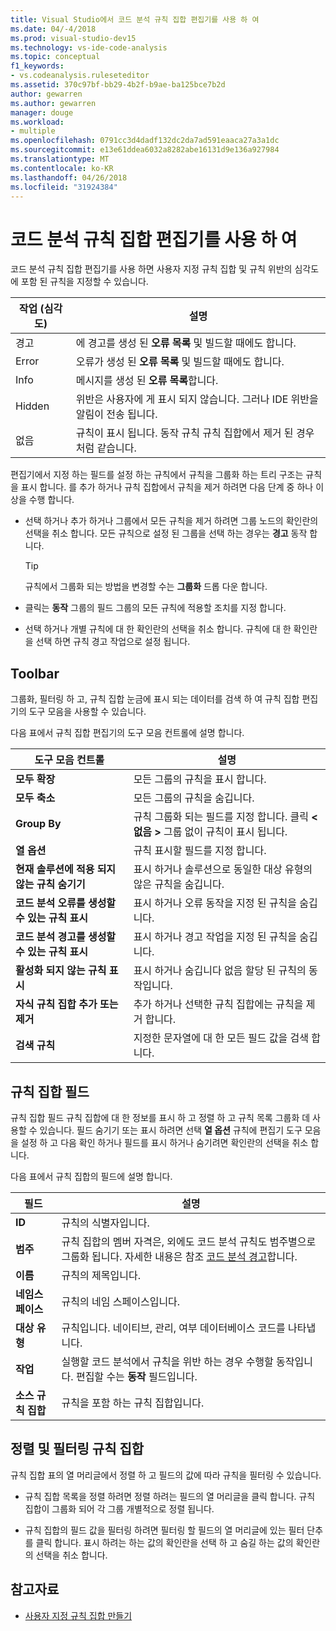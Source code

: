 ```yaml
---
title: Visual Studio에서 코드 분석 규칙 집합 편집기를 사용 하 여
ms.date: 04/-4/2018
ms.prod: visual-studio-dev15
ms.technology: vs-ide-code-analysis
ms.topic: conceptual
f1_keywords:
- vs.codeanalysis.ruleseteditor
ms.assetid: 370c97bf-bb29-4b2f-b9ae-ba125bce7b2d
author: gewarren
ms.author: gewarren
manager: douge
ms.workload:
- multiple
ms.openlocfilehash: 0791cc3d4dadf132dc2da7ad591eaaca27a3a1dc
ms.sourcegitcommit: e13e61ddea6032a8282abe16131d9e136a927984
ms.translationtype: MT
ms.contentlocale: ko-KR
ms.lasthandoff: 04/26/2018
ms.locfileid: "31924384"
---
```

# <a name="use-the-code-analysis-rule-set-editor"></a>코드 분석 규칙 집합 편집기를 사용 하 여

코드 분석 규칙 집합 편집기를 사용 하면 사용자 지정 규칙 집합 및 규칙 위반의 심각도에 포함 된 규칙을 지정할 수 있습니다.

|작업 (심각도)|설명|
|-|-|
|경고|에 경고를 생성 된 **오류 목록** 및 빌드할 때에도 합니다.|
|Error|오류가 생성 된 **오류 목록** 및 빌드할 때에도 합니다.|
|Info|메시지를 생성 된 **오류 목록**합니다.|
|Hidden|위반은 사용자에 게 표시 되지 않습니다. 그러나 IDE 위반을 알림이 전송 됩니다.|
|없음|규칙이 표시 됩니다. 동작 규칙 규칙 집합에서 제거 된 경우 처럼 같습니다.|

편집기에서 지정 하는 필드를 설정 하는 규칙에서 규칙을 그룹화 하는 트리 구조는 규칙을 표시 합니다. 를 추가 하거나 규칙 집합에서 규칙을 제거 하려면 다음 단계 중 하나 이상을 수행 합니다.

- 선택 하거나 추가 하거나 그룹에서 모든 규칙을 제거 하려면 그룹 노드의 확인란의 선택을 취소 합니다. 모든 규칙으로 설정 된 그룹을 선택 하는 경우는 **경고** 동작 합니다.

   > [!TIP]
   > 규칙에서 그룹화 되는 방법을 변경할 수는 **그룹화** 드롭 다운 합니다.

- 클릭는 **동작** 그룹의 필드 그룹의 모든 규칙에 적용할 조치를 지정 합니다.

- 선택 하거나 개별 규칙에 대 한 확인란의 선택을 취소 합니다. 규칙에 대 한 확인란을 선택 하면 규칙 경고 작업으로 설정 됩니다.

## <a name="toolbar"></a>Toolbar

그룹화, 필터링 하 고, 규칙 집합 눈금에 표시 되는 데이터를 검색 하 여 규칙 집합 편집기의 도구 모음을 사용할 수 있습니다.

다음 표에서 규칙 집합 편집기의 도구 모음 컨트롤에 설명 합니다.

|도구 모음 컨트롤|설명|
|---------------------|-----------------|
|**모두 확장**|모든 그룹의 규칙을 표시 합니다.|
|**모두 축소**|모든 그룹의 규칙을 숨깁니다.|
|**Group By**|규칙 그룹화 되는 필드를 지정 합니다. 클릭  **\<없음 >** 그룹 없이 규칙이 표시 됩니다.|
|**열 옵션**|규칙 표시할 필드를 지정 합니다.|
|**현재 솔루션에 적용 되지 않는 규칙 숨기기**|표시 하거나 솔루션으로 동일한 대상 유형의 않은 규칙을 숨깁니다.|
|**코드 분석 오류를 생성할 수 있는 규칙 표시**|표시 하거나 오류 동작을 지정 된 규칙을 숨깁니다.|
|**코드 분석 경고를 생성할 수 있는 규칙 표시**|표시 하거나 경고 작업을 지정 된 규칙을 숨깁니다.|
|**활성화 되지 않는 규칙 표시**|표시 하거나 숨깁니다 없음 할당 된 규칙의 동작입니다.|
|**자식 규칙 집합 추가 또는 제거**|추가 하거나 선택한 규칙 집합에는 규칙을 제거 합니다.|
|**검색 규칙**|지정한 문자열에 대 한 모든 필드 값을 검색 합니다.|

## <a name="rule-set-fields"></a>규칙 집합 필드

규칙 집합 필드 규칙 집합에 대 한 정보를 표시 하 고 정렬 하 고 규칙 목록 그룹화 데 사용할 수 있습니다. 필드 숨기기 또는 표시 하려면 선택 **열 옵션** 규칙에 편집기 도구 모음을 설정 하 고 다음 확인 하거나 필드를 표시 하거나 숨기려면 확인란의 선택을 취소 합니다.

다음 표에서 규칙 집합의 필드에 설명 합니다.

|필드|설명|
|-----------|-----------------|
|**ID**|규칙의 식별자입니다.|
|**범주**|규칙 집합의 멤버 자격은, 외에도 코드 분석 규칙도 범주별으로 그룹화 됩니다. 자세한 내용은 참조 [코드 분석 경고](../code-quality/code-analysis-for-managed-code-warnings.md)합니다.|
|**이름**|규칙의 제목입니다.|
|**네임스페이스**|규칙의 네임 스페이스입니다.|
|**대상 유형**|규칙입니다. 네이티브, 관리, 여부 데이터베이스 코드를 나타냅니다.|
|**작업**|실행할 코드 분석에서 규칙을 위반 하는 경우 수행할 동작입니다. 편집할 수는 **동작** 필드입니다.|
|**소스 규칙 집합**|규칙을 포함 하는 규칙 집합입니다.|

## <a name="sort-and-filter-rule-sets"></a>정렬 및 필터링 규칙 집합

규칙 집합 표의 열 머리글에서 정렬 하 고 필드의 값에 따라 규칙을 필터링 수 있습니다.

- 규칙 집합 목록을 정렬 하려면 정렬 하려는 필드의 열 머리글을 클릭 합니다. 규칙 집합이 그룹화 되어 각 그룹 개별적으로 정렬 됩니다.

- 규칙 집합의 필드 값을 필터링 하려면 필터링 할 필드의 열 머리글에 있는 필터 단추를 클릭 합니다. 표시 하려는 하는 값의 확인란을 선택 하 고 숨길 하는 값의 확인란의 선택을 취소 합니다.

## <a name="see-also"></a>참고자료

- [사용자 지정 규칙 집합 만들기](../code-quality/how-to-create-a-custom-rule-set.md)